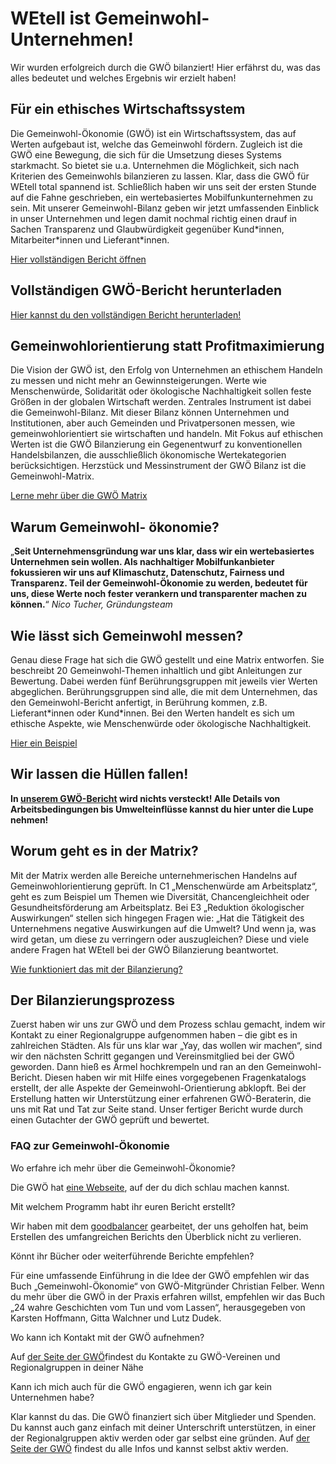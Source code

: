 WEtell ist Gemeinwohl-Unternehmen!
==========

Wir wurden erfolgreich durch die GWÖ bilanziert!
Hier erfährst du, was das alles bedeutet und
welches Ergebnis wir erzielt haben!

Für ein ethisches Wirtschaftssystem
----------

Die Gemeinwohl-Ökonomie (GWÖ) ist ein Wirtschaftssystem, das auf Werten aufgebaut ist, welche das Gemeinwohl fördern. Zugleich ist die GWÖ eine Bewegung, die sich für die Umsetzung dieses Systems starkmacht. So bietet sie u.a. Unternehmen die Möglichkeit, sich nach Kriterien des Gemeinwohls bilanzieren zu lassen.
Klar, dass die GWÖ für WEtell total spannend ist. Schließlich haben wir uns seit der ersten Stunde auf die Fahne geschrieben, ein wertebasiertes Mobilfunkunternehmen zu sein. Mit unserer Gemeinwohl-Bilanz geben wir jetzt umfassenden Einblick in unser Unternehmen und legen damit nochmal richtig einen drauf in Sachen Transparenz und Glaubwürdigkeit gegenüber Kund\*innen, Mitarbeiter\*innen und Lieferant\*innen.

[Hier vollständigen Bericht öffnen](https://www.wetell.de/downloads/veroeffentlichungen/2021-10-01_WEtell_GW%C3%96-Bericht.pdf)

Vollständigen GWÖ-Bericht
herunterladen
----------

[Hier kannst du den vollständigen Bericht herunterladen!](https://www.wetell.de/downloads/veroeffentlichungen/2021-10-01_WEtell_GWÖ-Bericht.pdf)

Gemeinwohlorientierung statt Profitmaximierung
----------

Die Vision der GWÖ ist, den Erfolg von Unternehmen an ethischem Handeln zu messen und nicht mehr an Gewinnsteigerungen. Werte wie Menschenwürde, Solidarität oder ökologische Nachhaltigkeit sollen feste Größen in der globalen Wirtschaft werden. Zentrales Instrument ist dabei die Gemeinwohl-Bilanz. Mit dieser Bilanz können Unternehmen und Institutionen, aber auch Gemeinden und Privatpersonen messen, wie gemeinwohlorientiert sie wirtschaften und handeln. Mit Fokus auf ethischen Werten ist die GWÖ Bilanzierung ein Gegenentwurf zu konventionellen Handelsbilanzen, die ausschließlich ökonomische Wertekategorien berücksichtigen. Herzstück und Messinstrument der GWÖ Bilanz ist die Gemeinwohl-Matrix.

[Lerne mehr über die GWÖ Matrix](#matrix)

Warum
Gemeinwohl-
ökonomie?
----------

„**Seit Unternehmensgründung war uns klar, dass wir ein wertebasiertes Unternehmen sein wollen. Als nachhaltiger Mobilfunkanbieter fokussieren wir uns auf Klimaschutz, Datenschutz, Fairness und Transparenz. Teil der Gemeinwohl-Ökonomie zu werden, bedeutet für uns, diese Werte noch fester verankern und transparenter machen zu können.**“
*Nico Tucher, Gründungsteam*

Wie lässt sich Gemeinwohl messen?
----------

Genau diese Frage hat sich die GWÖ gestellt und eine Matrix entworfen. Sie beschreibt 20 Gemeinwohl-Themen inhaltlich und gibt Anleitungen zur Bewertung. Dabei werden fünf Berührungsgruppen mit jeweils vier Werten abgeglichen. Berührungsgruppen sind alle, die mit dem Unternehmen, das den Gemeinwohl-Bericht anfertigt, in Berührung kommen, z.B. Lieferant\*innen oder Kund\*innen. Bei den Werten handelt es sich um ethische Aspekte, wie Menschenwürde oder ökologische Nachhaltigkeit.

[Hier ein Beispiel](#beispiel)

Wir lassen die Hüllen fallen!
----------

**In [unserem GWÖ-Bericht](https://www.wetell.de/downloads/veroeffentlichungen/2021-10-01_WEtell_GWÖ-Bericht.pdf) wird nichts versteckt! Alle Details von Arbeitsbedingungen bis Umwelteinflüsse kannst du hier unter die Lupe nehmen!**

Worum geht es in der Matrix?
----------

Mit der Matrix werden alle Bereiche unternehmerischen Handelns auf Gemeinwohlorientierung geprüft. In C1 „Menschenwürde am Arbeitsplatz“, geht es zum Beispiel um Themen wie Diversität, Chancengleichheit oder Gesundheitsförderung am Arbeitsplatz. Bei E3 „Reduktion ökologischer Auswirkungen“ stellen sich hingegen Fragen wie: „Hat die Tätigkeit des Unternehmens negative Auswirkungen auf die Umwelt? Und wenn ja, was wird getan, um diese zu verringern oder auszugleichen? Diese und viele andere Fragen hat WEtell bei der GWÖ Bilanzierung beantwortet.

[Wie funktioniert das mit der Bilanzierung?](#bilanzierung)

Der Bilanzierungsprozess
----------

Zuerst haben wir uns zur GWÖ und dem Prozess schlau gemacht, indem wir Kontakt zu einer Regionalgruppe aufgenommen haben – die gibt es in zahlreichen Städten. Als für uns klar war „Yay, das wollen wir machen“, sind wir den nächsten Schritt gegangen und Vereinsmitglied bei der GWÖ geworden. Dann hieß es Ärmel hochkrempeln und ran an den Gemeinwohl-Bericht. Diesen haben wir mit Hilfe eines vorgegebenen Fragenkatalogs erstellt, der alle Aspekte der Gemeinwohl-Orientierung abklopft. Bei der Erstellung hatten wir Unterstützung einer erfahrenen GWÖ-Beraterin, die uns mit Rat und Tat zur Seite stand. Unser fertiger Bericht wurde durch einen Gutachter der GWÖ geprüft und bewertet.

### FAQ zur Gemeinwohl-Ökonomie ###

Wo erfahre ich mehr über die Gemeinwohl-Ökonomie?

Die GWÖ hat [eine Webseite](https://germany.ecogood.org/), auf der du dich schlau machen kannst.

Mit welchem Programm habt ihr euren Bericht erstellt?

Wir haben mit dem [goodbalancer](https://www.goodbalancer.org/) gearbeitet, der uns geholfen hat, beim Erstellen des umfangreichen Berichts den Überblick nicht zu verlieren.

Könnt ihr Bücher oder weiterführende Berichte empfehlen?

Für eine umfassende Einführung in die Idee der GWÖ empfehlen wir das Buch „Gemeinwohl-Ökonomie“ von GWÖ-Mitgründer Christian Felber.
Wenn du mehr über die GWÖ in der Praxis erfahren willst, empfehlen wir das Buch „24 wahre Geschichten vom Tun und vom Lassen“, herausgegeben von Karsten Hoffmann, Gitta Walchner und Lutz Dudek.

Wo kann ich Kontakt mit der GWÖ aufnehmen?

Auf [der Seite der GWÖ](https://germany.ecogood.org/ueber-uns/regionalgruppen/)findest du Kontakte zu GWÖ-Vereinen und Regionalgruppen in deiner Nähe

Kann ich mich auch für die GWÖ engagieren, wenn ich gar kein Unternehmen habe?

Klar kannst du das. Die GWÖ finanziert sich über Mitglieder und Spenden. Du kannst auch ganz einfach mit deiner Unterschrift unterstützen, in einer der Regionalgruppen aktiv werden oder gar selbst eine gründen. Auf [der Seite der GWÖ](https://germany.ecogood.org/) findest du alle Infos und kannst selbst aktiv werden.
